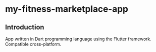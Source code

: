# my-fitness-marketplace-app

## Introduction

App written in Dart programming language using the Flutter framework. Compatible cross-platform.
